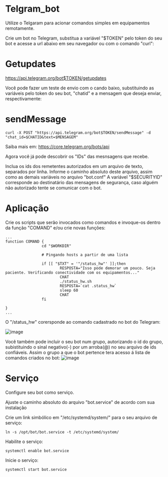 # Telgram_bot
Utilize o Telgaram para acionar comandos simples em equipamentos remotamente.

Crie um bot no Telegram, substitua a variável "$TOKEN" pelo token do seu bot e acesse a url abaixo em seu navegador ou com o comando "curl":
# Getupdates
https://api.telegram.org/bot$TOKEN/getupdates

Você pode fazer um teste de envio com o cando baixo, substituindo as variáveis pelo token do seu bot, "chatid" e a mensagem que deseja enviar, respectivamente:
# sendMessage
```
curl -X POST "https://api.telegram.org/bot$TOKEN/sendMessage" -d "chat_id=$CHATID&text=$MENSAGEM"
```
Saiba mais em: https://core.telegram.org/bots/api

Agora você já pode descobrir os "IDs" das mesnsagens que recebe.

Inclua os ids dos remetentes autorizados em um arquivo de texto, separados por linha.
Informe o caminho absoluto deste arquivo, assim como as demais variáveis no arquivo "bot.conf"
A variável "$SECURITYID" corresponde ao destinatário das mensagens de segurança, caso alguém não autorizado tente se comunicar com o bot.

# Aplicação

Crie os scripts que serão invocados como comandos e invoque-os dentro da função "COMAND" e/ou crie novas funções:
```
...
function COMAND {
                cd "$WORKDIR"
                
                # Pingando hosts a partir de uma lista

                if [[ "$TXT" = '"/status_hw"' ]];then
                        RESPOSTA="Isso pode demorar um pouco. Seja paciente. Verificando conectividade com os equipamentos..."
                        CHAT
                        ./status_hw.sh
                        RESPOSTA=`cat .status_hw`
                        sleep 60
                        CHAT
                fi

}
...
```
O "/status_hw" corersponde ao comando cadastrado no bot do Telegram:

![image](https://user-images.githubusercontent.com/5191875/226203433-c5d62855-3003-40ab-8abf-321f48adbcbc.png)

Você também pode incluir o seu bot num grupo, autorizando o id do grupo, subistituindo o sinal negativo(-) por um arroba(@) no seu arquivo de ids confiáveis. Assim o grupo a que o bot pertence tera acesso á lista de comandos criados no bot:
![image](https://user-images.githubusercontent.com/5191875/226203713-9b17af77-362a-4435-a85a-36e94b83a8cd.png)

# Serviço

Configure seu bot como serviço.

Ajuste o caminho absoluto do arquivo "bot.service" de acordo com sua instalação

Crie um link simbólico em "/etc/systemd/system/" para o seu arquivo de serviço:
```
ln -s /opt/bot/bot.service -t /etc/systemd/system/
```
Habilite o serviço:
```
systemctl enable bot.service
```
Inicie o serviço:
```
systemctl start bot.service
```
